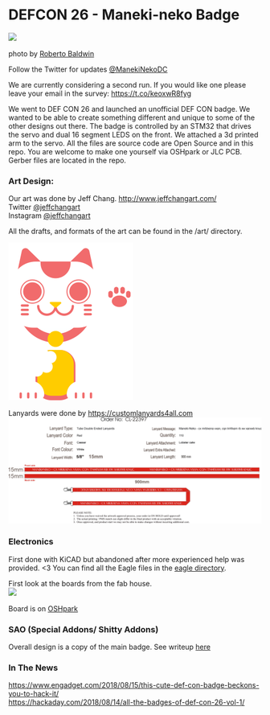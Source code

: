 # DEFCON 26 - Maneki-neko Badge

<img src="https://s.aolcdn.com/hss/storage/midas/ebe9d6d81b8137bad3f8d598eb911a2c/206596447/nekobadge-ed.gif" />  

photo by [Roberto Baldwin](https://twitter.com/@strngwys)  


Follow the Twitter for updates [@ManekiNekoDC](https://twitter.com/ManekiNekoDC)  


We are currently considering a second run. If you would like one please leave your email in the survey: https://t.co/keoxwR8fyg  

We went to DEF CON 26 and launched an unofficial DEF CON badge. We wanted to be able to create something different and unique to some of the other designs out there. The badge is controlled by an STM32 that drives the servo and dual 16 segment LEDS on the front. We attached a 3d printed arm to the servo. All the files are source code are Open Source and in this repo. You are welcome to make one yourself via OSHpark or JLC PCB. Gerber files are located in the repo.  

### Art Design:
Our art was done by Jeff Chang.
http://www.jeffchangart.com/  
Twitter [@jeffchangart](https://twitter.com/jeffchangart)  
Instagram [@jeffchangart](https://instagram.com/jeffchangart)  

All the drafts, and formats of the art can be found in the /art/ directory.

<img src="https://github.com/SeanLeftBelow/defcon26-meow/blob/master/art/meow_v4_nogray.png" />

Lanyards were done by https://customlanyards4all.com
<img src="https://github.com/SeanLeftBelow/defcon26-meow/blob/master/art/lanyards.jpg" />

### Electronics

First done with KiCAD but abandoned after more experienced help was provided. <3
You can find all the Eagle files in the [eagle directory](https://github.com/SeanLeftBelow/defcon26-meow/tree/master/pcb/eagle).

First look at the boards from the fab house.  
<img src="https://github.com/SeanLeftBelow/defcon26-meow/blob/master/photos/fab.jpg" />

Board is on [OSHpark](https://oshpark.com/shared_projects/X3Hxcson)

### SAO (Special Addons/ Shitty Addons)

Overall design is a copy of the main badge. See writeup [here](https://github.com/SeanLeftBelow/defcon26-meow/tree/master/addon)

### In The News

https://www.engadget.com/2018/08/15/this-cute-def-con-badge-beckons-you-to-hack-it/  
https://hackaday.com/2018/08/14/all-the-badges-of-def-con-26-vol-1/

